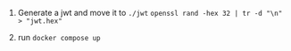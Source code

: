 1. Generate a jwt and move it to `./jwt`
```openssl rand -hex 32 | tr -d "\n" > "jwt.hex"```

2. run `docker compose up`